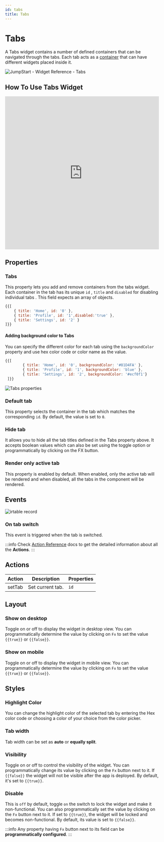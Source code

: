 ```yaml
---
id: tabs
title: Tabs
---
```


# Tabs

A Tabs widget contains a number of defined containers that can be navigated through the tabs. Each tab acts as a [container](/docs/widgets/container/) that can have different widgets placed inside it.

<div style={{textAlign: 'center'}}>

<img className="screenshot-full" src="/img/widgets/tabs/tabs.png" alt="JumpStart - Widget Reference - Tabs" />

</div>

## How To Use Tabs Widget

<iframe height="500" src="https://www.youtube.com/embed/YmAhpO4Ku5w" title="Tabs Widget" frameborder="0" allowfullscreen width="100%"></iframe>

## Properties

### Tabs

This property lets you add and remove containers from the tabs widget. Each container in the tab has its unique `id` , `title` and `disabled` for disabling individual tabs . This field expects an array of objects.

```js
{{[
    { title: 'Home', id: '0' },
    { title: 'Profile', id: '1',disabled:'true' },
    { title: 'Settings', id: '2' }
]}}
```

#### Adding background color to Tabs

You can specify the different color for each tab using the `backgroundColor` property and use hex color code or color name as the value.

```js
{{[ 
		{ title: 'Home', id: '0', backgroundColor: '#81D4FA' }, 
		{ title: 'Profile', id: '1', backgroundColor: 'blue' }, 
		{ title: 'Settings', id: '2', backgroundColor: '#ecf0f1'} 
 ]}}
```

<div style={{textAlign: 'center'}}>

<img className="screenshot-full" src="/img/widgets/tabs/tabsbg.png" alt="Tabs properties"/>

</div>

### Default tab

This property selects the container in the tab which matches the corresponding `id`. By default, the value is set to `0`.

### Hide tab

It allows you to hide all the tab titles defined in the Tabs property above. It accepts boolean values which can also be set using the toggle option or programmatically by clicking on the FX button.

### Render only active tab

This property is enabled by default. When enabled, only the active tab will be rendered and when disabled, all the tabs in the component will be rendered.

## Events

<div style={{textAlign: 'center'}}>

<img className="screenshot-full" src="/img/widgets/tabs/events.png" alt="irtable record"/>

</div>

### On tab switch

This event is triggered when the tab is switched.

:::info
Check [Action Reference](/docs/category/actions-reference) docs to get the detailed information about all the **Actions**.
:::

## Actions

| Action      | Description | Properties |
| ----------- | ----------- | ------------------ |
| setTab | Set current tab. | `id` |

## Layout

### Show on desktop

Toggle on or off to display the widget in desktop view. You can programmatically determine the value by clicking on `Fx` to set the value `{{true}}` or `{{false}}`.

### Show on mobile

Toggle on or off to display the widget in mobile view. You can programmatically determine the value by clicking on `Fx` to set the value `{{true}}` or `{{false}}`.

## Styles

### Highlight Color

You can change the highlight color of the selected tab by entering the Hex color code or choosing a color of your choice from the color picker.

### Tab width

Tab width can be set as **auto** or **equally split**.

### Visibility

Toggle on or off to control the visibility of the widget. You can programmatically change its value by clicking on the `Fx` button next to it. If `{{false}}` the widget will not be visible after the app is deployed. By default, it's set to `{{true}}`.

### Disable

This is `off` by default, toggle `on` the switch to lock the widget and make it non-functional. You can also programmatically set the value by clicking on the `Fx` button next to it. If set to `{{true}}`, the widget will be locked and becomes non-functional. By default, its value is set to `{{false}}`.

:::info
Any property having `Fx` button next to its field can be **programmatically configured**.
:::